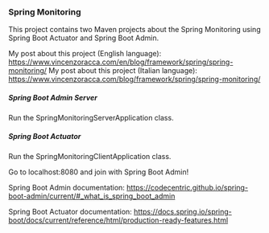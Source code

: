 ### Spring Monitoring

This project contains two Maven projects about the Spring Monitoring using Spring Boot 
Actuator and Spring Boot Admin.

My post about this project (English language): https://www.vincenzoracca.com/en/blog/framework/spring/spring-monitoring/
My post about this project (Italian language): https://www.vincenzoracca.com/blog/framework/spring/spring-monitoring/



##### Spring Boot Admin Server

Run the SpringMonitoringServerApplication class.

##### Spring Boot Actuator

Run the SpringMonitoringClientApplication class.

Go to localhost:8080 and join with Spring Boot Admin!


Spring Boot Admin documentation: https://codecentric.github.io/spring-boot-admin/current/#_what_is_spring_boot_admin

Spring Boot Actuator documentation: https://docs.spring.io/spring-boot/docs/current/reference/html/production-ready-features.html